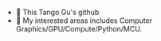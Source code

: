 - 👋 This Tango Gu's github
- 👀 My interested areas includes Computer Graphics/GPU/Compute/Python/MCU.

<!---
tangogu/tangogu is a ✨ special ✨ repository because its `README.md` (this file) appears on your GitHub profile.
You can click the Preview link to take a look at your changes.
--->
